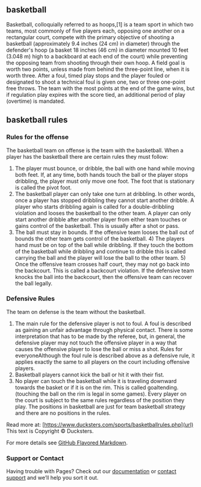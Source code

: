 ## **basketball**

Basketball, colloquially referred to as hoops,[1] is a team sport in which two teams, most commonly of five players each, opposing one another on a rectangular court, compete with the primary objective of shooting a basketball (approximately 9.4 inches (24 cm) in diameter) through the defender's hoop (a basket 18 inches (46 cm) in diameter mounted 10 feet (3.048 m) high to a backboard at each end of the court) while preventing the opposing team from shooting through their own hoop. 
A field goal is worth two points, unless made from behind the three-point line, when it is worth three. After a foul, timed play stops and the player fouled or designated to shoot a technical foul is given one, two or three one-point free throws.
 The team with the most points at the end of the game wins, but if regulation play expires with the score tied, an additional period of play (overtime) is mandated.

## basketball rules
### **Rules for the offense**
The basketball team on offense is the team with the basketball. When a player has the basketball there are certain rules they must follow: 
1.  The player must bounce, or dribble, the ball with one hand while moving both feet. If, at any time, both hands touch the ball or the player stops dribbling, the player must only move one foot. The foot that is stationary is called the pivot foot.
2.  The basketball player can only take one turn at dribbling. In other words, once a player has stopped dribbling they cannot start another dribble. A player who starts dribbling again is called for a double-dribbling violation and looses the basketball to the other team. A player can only start another dribble after another player from either team touches or gains control of the basketball. This is usually after a shot or pass.
3.  The ball must stay in bounds. If the offensive team looses the ball out of bounds the other team gets control of the basketball. 4) The players hand must be on top of the ball while dribbling. If they touch the bottom of the basketball while dribbling and continue to dribble this is called carrying the ball and the player will lose the ball to the other team. 5) Once the offensive team crosses half court, they may not go back into the backcourt. This is called a backcourt violation. If the defensive team knocks the ball into the backcourt, then the offensive team can recover the ball legally.
### **Defensive Rules**
The team on defense is the team without the basketball.
1. The main rule for the defensive player is not to foul. A foul is described as gaining an unfair advantage through physical contact. There is some interpretation that has to be made by the referee, but, in general, the defensive player may not touch the offensive player in a way that causes the offensive player to lose the ball or miss a shot. Rules for everyoneAlthough the foul rule is described above as a defensive rule, it applies exactly the same to all players on the court including offensive players.
2. Basketball players cannot kick the ball or hit it with their fist.
3. No player can touch the basketball while it is traveling downward towards the basket or if it is on the rim. This is called goaltending. (touching the ball on the rim is legal in some games). Every player on the court is subject to the same rules regardless of the position they play. The positions in basketball are just for team basketball strategy and there are no positions in the rules.

Read more at: [https://www.ducksters.com/sports/basketballrules.php](url)
This text is Copyright © Ducksters.

For more details see [GitHub Flavored Markdown](https://guides.github.com/features/mastering-markdown/).

### Support or Contact

Having trouble with Pages? Check out our [documentation](https://docs.github.com/categories/github-pages-basics/) or [contact support](https://github.com/contact) and we’ll help you sort it out.
